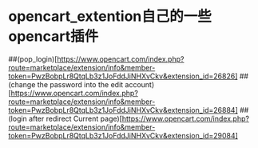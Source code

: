 # opencart_extention自己的一些opencart插件
##(pop_login)[https://www.opencart.com/index.php?route=marketplace/extension/info&member-token=PwzBobpLr8QtqLb3z1JoFddJiNHXvCkv&extension_id=26826]
##(change the password into the edit account)[https://www.opencart.com/index.php?route=marketplace/extension/info&member-token=PwzBobpLr8QtqLb3z1JoFddJiNHXvCkv&extension_id=26884]
##(login after redirect Current page)[https://www.opencart.com/index.php?route=marketplace/extension/info&member-token=PwzBobpLr8QtqLb3z1JoFddJiNHXvCkv&extension_id=29084]
